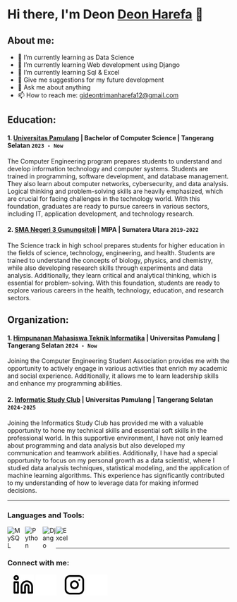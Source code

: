 # Hi there, I'm Deon [Deon Harefa](https://www.youtube.com/channel/UC22xix7qvwpYWnSQ5QEYtAQ) 👋
## About me:
- 🔭 I’m currently learning as Data Science
- 👯 I’m currently learning Web development using Django
- 🌱 I’m currently learning Sql & Excel
- 🤔 Give me suggestions for my future development
- 💬 Ask me about anything
- 📫 How to reach me: gideontrimanharefa12@gmail.com

## Education:

#### 1. [Universitas Pamulang](https://pmb.unpam.ac.id/?fbclid=PAZXh0bgNhZW0CMTEAAabbbTLAr3KedFfyDI6N-q8M4TZK7xYcoCWeXa_lpobpH7rgKxDdPlKJ-3c_aem_B29E0lKBUO0fnNN50z7T4g) | Bachelor of Computer Science | Tangerang Selatan `2023 - Now`
The Computer Engineering program prepares students to understand and develop information technology and computer systems. Students are trained in programming, software development, and database management. They also learn about computer networks, cybersecurity, and data analysis. Logical thinking and problem-solving skills are heavily emphasized, which are crucial for facing challenges in the technology world. With this foundation, graduates are ready to pursue careers in various sectors, including IT, application development, and technology research.

 #### 2. [SMA Negeri 3 Gunungsitoli](https://www.sman3gusit.sch.id) | MIPA | Sumatera Utara `2019-2022`
The Science track in high school prepares students for higher education in the fields of science, technology, engineering, and health. Students are trained to understand the concepts of biology, physics, and chemistry, while also developing research skills through experiments and data analysis. Additionally, they learn critical and analytical thinking, which is essential for problem-solving. With this foundation, students are ready to explore various careers in the health, technology, education, and research sectors.

## Organization:
#### 1. [Himpunanan Mahasiswa Teknik Informatika](https://www.instagram.com/himtif_unpam?utm_source=ig_web_button_share_sheet&igsh=ZDNlZDc0MzIxNw==) | Universitas Pamulang | Tangerang Selatan `2024 - Now`
Joining the Computer Engineering Student Association provides me with the opportunity to actively engage in various activities that enrich my academic and social experience. Additionally, it allows me to learn leadership skills and enhance my programming abilities.
#### 2. [Informatic Study Club](https://www.instagram.com/isc.unpam?utm_source=ig_web_button_share_sheet&igsh=ZDNlZDc0MzIxNw==) | Universitas Pamulang | Tangerang Selatan `2024-2025`
Joining the Informatics Study Club has provided me with a valuable opportunity to hone my technical skills and essential soft skills in the professional world. In this supportive environment, I have not only learned about programming and data analysis but also developed my communication and teamwork abilities. Additionally, I have had a special opportunity to focus on my personal growth as a data scientist, where I studied data analysis techniques, statistical modeling, and the application of machine learning algorithms. This experience has significantly contributed to my understanding of how to leverage data for making informed decisions.

---

### Languages and Tools:

[<img align="left" alt="MySQL" width="30px" src="https://cdn.jsdelivr.net/gh/devicons/devicon/icons/mysql/mysql-original.svg" style="padding-right:10px;" />][webdev]
[<img align="left" alt="Python" width="30px" src="https://upload.wikimedia.org/wikipedia/commons/thumb/c/c3/Python-logo-notext.svg/110px-Python-logo-notext.svg.png?20100317150552" style="padding-right:10px;" />][webdev]
[<img align="left" alt="Django" width="30px" src="https://th.bing.com/th?id=ODLS.8e6fab80-e9ab-4e30-beaf-c276a4d0f16f&w=32&h=32&qlt=90&pcl=fffffc&o=6&pid=1.2" style="padding-right:0px;" />][webdev]
[<img align="left" alt="Excel" width="30px" src="https://is2-ssl.mzstatic.com/image/thumb/Purple126/v4/a8/fd/5a/a8fd5a84-c6f1-355f-3b9f-6e86598efaa3/XCEL.png/1200x630bb.png" style="padding-right:10px;" />][webdev]

<br />
<br />

---
### Connect with me:

&nbsp;&nbsp;
[![website](./img/linkedin-light.svg)](https://www.instagram.com/deonhrf_/?utm_source=q#gh-light-mode-only)
[![website](./img/linkedin-dark.svg)](https://www.instagram.com/deonhrf_/?utm_source=qr#gh-dark-mode-only)
&nbsp;&nbsp;
[![website](./img/instagram-light.svg)](https://www.instagram.com/deonhrf_/?utm_source=qr#gh-light-mode-only)
[![website](./img/instagram-dark.svg)](https://www.instagram.com/deonhrf_/?utm_source=qr#gh-dark-mode-only)



[webdev]: https://github.com/vincentwidyan/vincentwidyan
